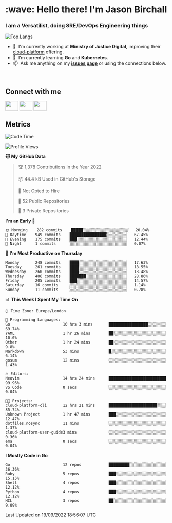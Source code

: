 <h1 align="left" id="jason-title">:wave: Hello there! I'm Jason Birchall</h1>
<h3 align="left">I am a Versatilist, doing SRE/DevOps Engineering things</h3>

[![Top Langs](https://github-readme-stats.vercel.app/api?username=jasonBirchall&show_icons=true&count_private=true&include_all_commits=true&theme=gruvbox)](https://github.com/anuraghazra/github-readme-stats)

- :office: &nbsp;I'm currently working at **Ministry of Justice Digital**, improving their [cloud-platform](https://github.com/ministryofjustice/cloud-platform) offering.
- :seedling: &nbsp;I’m currently learning **Go** and **Kubernetes**.
- :mailbox: &nbsp;Ask me anything on my **[issues page]** or using the connections below.


<br>

<h2>Connect with me</h2>
<p>
<a href="https://twitter.com/jsonBirchall" target="blank"><img align="center" src="https://cdn.jsdelivr.net/npm/simple-icons@3.0.1/icons/twitter.svg" alt="" height="30" width="40" /></a>
<a href="https://keybase.io/json0" target="blank"><img align="center" src="https://cdn.jsdelivr.net/npm/simple-icons@3.0.1/icons/keybase.svg" alt="" height="30" width="40" /></a>
<a href="https://www.reddit.com/user/kakorate" target="blank"><img align="center" src="https://cdn.jsdelivr.net/npm/simple-icons@3.0.1/icons/reddit.svg" alt="" height="30" width="40" /></a>
</p>

<h2>Metrics</h2>

<!--START_SECTION:waka-->
![Code Time](http://img.shields.io/badge/Code%20Time-762%20hrs%2044%20mins-blue)

![Profile Views](http://img.shields.io/badge/Profile%20Views-1-blue)

**🐱 My GitHub Data** 

> 🏆 1,378 Contributions in the Year 2022
 > 
> 📦 44.4 kB Used in GitHub's Storage 
 > 
> 🚫 Not Opted to Hire
 > 
> 📜 52 Public Repositories 
 > 
> 🔑 3 Private Repositories  
 > 
**I'm an Early 🐤** 

```text
🌞 Morning    282 commits    █████░░░░░░░░░░░░░░░░░░░░   20.04% 
🌆 Daytime    949 commits    ████████████████░░░░░░░░░   67.45% 
🌃 Evening    175 commits    ███░░░░░░░░░░░░░░░░░░░░░░   12.44% 
🌙 Night      1 commits      ░░░░░░░░░░░░░░░░░░░░░░░░░   0.07%

```
📅 **I'm Most Productive on Thursday** 

```text
Monday       248 commits    ████░░░░░░░░░░░░░░░░░░░░░   17.63% 
Tuesday      261 commits    ████░░░░░░░░░░░░░░░░░░░░░   18.55% 
Wednesday    260 commits    ████░░░░░░░░░░░░░░░░░░░░░   18.48% 
Thursday     406 commits    ███████░░░░░░░░░░░░░░░░░░   28.86% 
Friday       205 commits    ███░░░░░░░░░░░░░░░░░░░░░░   14.57% 
Saturday     16 commits     ░░░░░░░░░░░░░░░░░░░░░░░░░   1.14% 
Sunday       11 commits     ░░░░░░░░░░░░░░░░░░░░░░░░░   0.78%

```


📊 **This Week I Spent My Time On** 

```text
⌚︎ Time Zone: Europe/London

💬 Programming Languages: 
Go                       10 hrs 3 mins       █████████████████░░░░░░░░   69.74% 
YAML                     1 hr 26 mins        ██░░░░░░░░░░░░░░░░░░░░░░░   10.0% 
Other                    1 hr 24 mins        ██░░░░░░░░░░░░░░░░░░░░░░░   9.8% 
Markdown                 53 mins             █░░░░░░░░░░░░░░░░░░░░░░░░   6.14% 
gosum                    12 mins             ░░░░░░░░░░░░░░░░░░░░░░░░░   1.43%

🔥 Editors: 
Neovim                   14 hrs 24 mins      █████████████████████████   99.96% 
VS Code                  0 secs              ░░░░░░░░░░░░░░░░░░░░░░░░░   0.04%

🐱‍💻 Projects: 
cloud-platform-cli       12 hrs 21 mins      █████████████████████░░░░   85.74% 
Unknown Project          1 hr 47 mins        ███░░░░░░░░░░░░░░░░░░░░░░   12.47% 
dotfiles.nosync          11 mins             ░░░░░░░░░░░░░░░░░░░░░░░░░   1.37% 
cloud-platform-user-guide3 mins              ░░░░░░░░░░░░░░░░░░░░░░░░░   0.36% 
ema                      0 secs              ░░░░░░░░░░░░░░░░░░░░░░░░░   0.04%

```

**I Mostly Code in Go** 

```text
Go                       12 repos            █████████░░░░░░░░░░░░░░░░   36.36% 
Ruby                     5 repos             ███░░░░░░░░░░░░░░░░░░░░░░   15.15% 
Shell                    4 repos             ███░░░░░░░░░░░░░░░░░░░░░░   12.12% 
Python                   4 repos             ███░░░░░░░░░░░░░░░░░░░░░░   12.12% 
HCL                      3 repos             ██░░░░░░░░░░░░░░░░░░░░░░░   9.09%

```



 Last Updated on 19/09/2022 18:56:07 UTC
<!--END_SECTION:waka-->

<!-- links -->

[issues page]: https://github.com/jasonBirchall/jasonBirchall/issues "jasonBirchall/issues"
